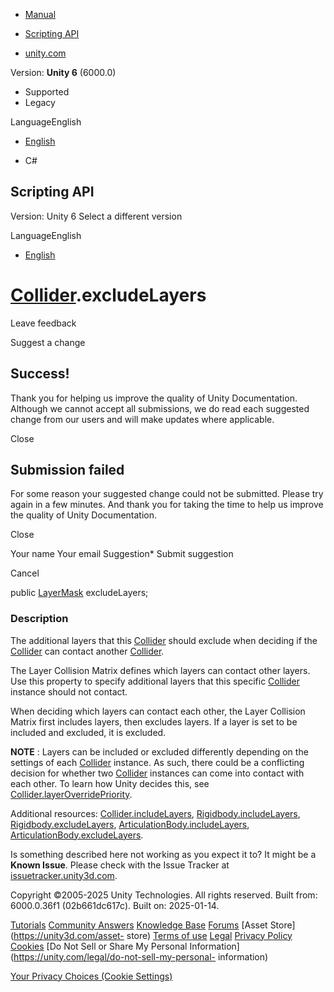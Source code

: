 [ ]()

  * [Manual](../Manual/index.html)
  * [Scripting API](../ScriptReference/index.html)

  * [unity.com](https://unity.com/)

Version: **Unity 6** (6000.0)

  * Supported
  * Legacy

LanguageEnglish

  * [English]()

  * C#

[ ](https://docs.unity3d.com)

## Scripting API

Version: Unity 6 Select a different version

LanguageEnglish

  * [English]()

#  [Collider](Collider.html).excludeLayers

Leave feedback

Suggest a change

## Success!

Thank you for helping us improve the quality of Unity Documentation. Although
we cannot accept all submissions, we do read each suggested change from our
users and will make updates where applicable.

Close

## Submission failed

For some reason your suggested change could not be submitted. Please <a>try
again</a> in a few minutes. And thank you for taking the time to help us
improve the quality of Unity Documentation.

Close

Your name Your email Suggestion* Submit suggestion

Cancel

[ ]()

public [LayerMask](LayerMask.html) excludeLayers;

### Description

The additional layers that this [Collider](Collider.html) should exclude when
deciding if the [Collider](Collider.html) can contact another
[Collider](Collider.html).

The Layer Collision Matrix defines which layers can contact other layers. Use
this property to specify additional layers that this specific
[Collider](Collider.html) instance should not contact.  
  
When deciding which layers can contact each other, the Layer Collision Matrix
first includes layers, then excludes layers. If a layer is set to be included
and excluded, it is excluded.  
  
**NOTE** : Layers can be included or excluded differently depending on the
settings of each [Collider](Collider.html) instance. As such, there could be a
conflicting decision for whether two [Collider](Collider.html) instances can
come into contact with each other. To learn how Unity decides this, see
[Collider.layerOverridePriority](Collider-layerOverridePriority.html).  
  
Additional resources: [Collider.includeLayers](Collider-includeLayers.html),
[Rigidbody.includeLayers](Rigidbody-includeLayers.html),
[Rigidbody.excludeLayers](Rigidbody-excludeLayers.html),
[ArticulationBody.includeLayers](ArticulationBody-includeLayers.html),
[ArticulationBody.excludeLayers](ArticulationBody-excludeLayers.html).

Is something described here not working as you expect it to? It might be a
**Known Issue**. Please check with the Issue Tracker at
[issuetracker.unity3d.com](https://issuetracker.unity3d.com).

Copyright ©2005-2025 Unity Technologies. All rights reserved. Built from:
6000.0.36f1 (02b661dc617c). Built on: 2025-01-14.

[Tutorials](https://unity3d.com/learn) [Community
Answers](https://answers.unity3d.com) [Knowledge
Base](https://support.unity3d.com/hc/en-us)
[Forums](https://forum.unity3d.com) [Asset Store](https://unity3d.com/asset-
store) [Terms of use](https://docs.unity3d.com/Manual/TermsOfUse.html)
[Legal](https://unity.com/legal) [Privacy
Policy](https://unity.com/legal/privacy-policy)
[Cookies](https://unity.com/legal/cookie-policy) [Do Not Sell or Share My
Personal Information](https://unity.com/legal/do-not-sell-my-personal-
information)

[Your Privacy Choices (Cookie Settings)](javascript:void\(0\);)

